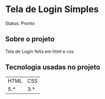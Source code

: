 <h1>Tela de Login Simples</h1>
 
 Status: Pronto
 
## Sobre o projeto
Tela de Login feita em html e css

## Tecnologia usadas no projeto

<table>
    <tr>
    <td>HTML</td>
    <td>CSS</td>
    </tr>
    <tr>
    <td>5.*</td>
    <td>3.*</td>
    </tr>
</table>
